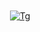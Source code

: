 

<div id="badges" align="center" style="margin-top: 10px;">
  <a href="https://t.me/oliceglad">
    <img src="https://img.shields.io/badge/Telegram-blue?style=for-the-badge&logo=telegram&logoColor=white" alt="Tg"/>
  </a>
</div>
